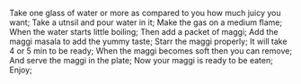 Take one glass of water or more as compared to you how much juicy you want;
Take a utnsil and pour water in it;
Make the gas on a medium flame;
When the water starts little boiling;
Then add a packet of maggi;
Add the maggi masala to add the yummy taste;
Starr the maggi properly;
It will take 4 or 5 min to be ready;
When the maggi becomes soft then you can remove;
And serve the maggi in the plate;
Now your maggi is ready to be eaten;
Enjoy;